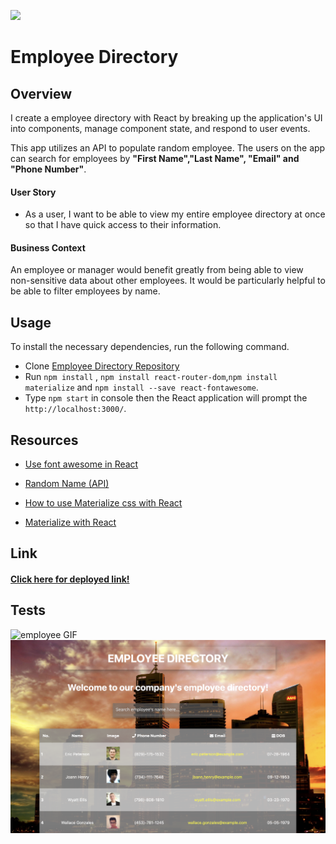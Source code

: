 ![](https://img.shields.io/github/followers/AtimaB?style=social)

# Employee Directory

## Overview

I create a employee directory with React by breaking up the application's UI into components, manage component state, and respond to user events.

This app utilizes an API to populate random employee. The users on the app can search for employees by **"First Name","Last Name", "Email" and "Phone Number"**.

#### User Story

- As a user, I want to be able to view my entire employee directory at once so that I have quick access to their information.

#### Business Context

An employee or manager would benefit greatly from being able to view non-sensitive data about other employees. It would be particularly helpful to be able to filter employees by name.

## Usage

To install the necessary dependencies, run the following command.

- Clone [Employee Directory Repository](https://github.com/AtimaB/Employee-Directory)
- Run `npm install` , `npm install react-router-dom`,`npm install materialize` and `npm install --save react-fontawesome`.
- Type `npm start` in console then the React application will prompt the `http://localhost:3000/`.

## Resources

- [Use font awesome in React](https://www.digitalocean.com/community/tutorials/how-to-use-font-awesome-5-with-react#step-4-%E2%80%94-creating-an-icon-library)

- [Random Name (API)](https://randomuser.me/)

- [How to use Materialize css with React](https://stackoverflow.com/questions/35499842/how-to-use-materialize-css-with-react)

- [Materialize with React](https://react-materialize.github.io/react-materialize/?path=/story/react-materialize--welcome)

## Link

#### [Click here for deployed link!](#)

## Tests

![employee GIF ](./Assets/employee.gif)
![employee PNG](./Assets/employee.png)
